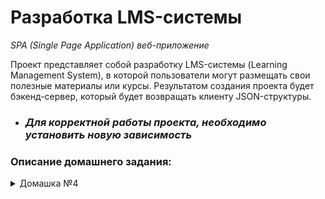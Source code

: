 # Разработка LMS-системы
_SPA (Single Page Application) веб-приложение_

Проект представляет собой разработку LMS-системы (Learning Management System), в которой пользователи могут размещать свои полезные материалы или курсы.
Результатом создания проекта будет бэкенд-сервер, который будет возвращать клиенту JSON-структуры.

   * ### **_Для корректной работы проекта, необходимо установить новую зависимость_** 

### Описание домашнего задания:

<details>
<summary>Домашка №4</summary>
<br>

### Условия домашки №4

    Продолжаем развивать проект LMS системы для более удобной работы с ним.
    
    Такие задачи неотъемлемая часть работы над каждым проектом. 
    Таким образом можно оптимизировать работу проекта или строить более сложные интерфейсы на основе полученных данных от API сервера.

 
Продолжайте работу в проекте предыдущего домашнего задания

Задание 1
Реализуйте CRUD для пользователей, в том числе регистрацию пользователей, настройте в проекте использование JWT-авторизации и закройте каждый эндпоинт авторизацией.

Эндпоинты для авторизации и регистрации должны остаться доступны для неавторизованных пользователей.

Задание 2
Заведите группу модераторов и опишите для нее права работы с любыми уроками и курсами, но без возможности их удалять и создавать новые. Заложите функционал такой проверки в контроллеры.

 

Подсказка
Модератор может просматривать и редактировать любые уроки и курсы, но не может удалять и создавать уроки и курсы. Каждая операция — это определенный контроллер (часть ViewSet или отдельный Generic).

Заведите отдельный класс для определения, является ли пользователь модератором в permissions.py, для проверки прав используйте метод 
has_permission()
 и проверку принадлежности пользователя определенной группе. Сделать это можно с помощью проверки пользователя: 
request.user.groups.filter(name='имя_группы').exists()

Группы назначайте пользователям через админ-панель.

Создайте фикстуру или кастомную команду для заполнения созданных вами групп в базе данных.

Фикстуры можно снять командой, например:

python manage.py dumpdata auth.group --indent 2 > users/fixtures/groups.json

Определите права на контроллеры.

 

Для ViewSet разделяем права по action.
Для Generics разделяем права с помощью указания premission_classes в контроллере.
 

Не забудьте проверить работоспособность ограничений через Postman.

 

Задание 3
Опишите права доступа для объектов таким образом, чтобы пользователи, которые не входят в группу модераторов, могли видеть, редактировать и удалять только свои курсы и уроки.

 

Подсказка
Пользователь-немодератор — это любой другой авторизованный пользователь. Определите контроллеры, на которые необходимо добавить новые права доступа.

Важно, что пользователи имеют право просматривать и редактировать только свои объекты. Чтобы это реализовать, привяжите объект при создании к определенному пользователю.

Для этого добавьте в модель поле владельца и свяжите его с моделью пользователя. Не забудьте выполнить и запушить миграции.

В контроллере создания объекта используйте метод 
perform_create()
 для управления созданием объекта и автоматической привязки создаваемого объекта к авторизованному пользователю.

Ссылка на документацию — раздел Save and deletion hooks.

Пример использования метода для создания урока и привязки его к авторизованному пользователю:

class LessonCreateAPIView(generics.CreateAPIView):
		...

    def perform_create(self, serializer):
        serializer.save(название_поля_владельца=self.request.user)

Этот метод также можно использовать и во ViewSet для управления созданием объекта. Логика применения метода идентична применению в Generics.

Права доступа можно объединять между собой и динамически управлять доступом к определенному контроллеру.

Для этого в DRF используются специальные символы — & (логическое И), | (логическое ИЛИ), ~ (логическое отрицание).

Например, нам необходимо, чтобы контроллер был доступен авторизованным пользователям и тем, кто не входит в группу модераторов:

class SomeListAPIView(generics.ListAPIView):
		...
    permission_classes = [IsAuthenticated, ~IsModer]

Или контроллер должен быть доступен авторизованным пользователям и ЛИБО модераторам, ЛИБО владельцам объектов.

class SomeListAPIView(generics.ListAPIView):
		...
    permission_classes = [IsAuthenticated, IsModer | IsOwner]

Не забудьте проверить работоспособность ограничений через Postman.

 

Примечание

Заводить группы лучше через админку и не реализовывать для этого дополнительных эндпоинтов.

 
Дополнительное задание
Для профиля пользователя введите ограничения, чтобы авторизованный пользователь мог просматривать любой профиль, но редактировать только свой. При этом для просмотра чужого профиля должна быть доступна только общая информация, в которую не входят: пароль, фамилия, история платежей.

Примечание: дополнительные задания, помеченные звездочкой, желательны, но не обязательны к выполнению.
</details>
